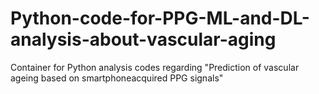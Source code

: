 # Python-code-for-PPG-ML-and-DL-analysis-about-vascular-aging
Container for Python analysis codes regarding "Prediction of vascular ageing based on smartphoneacquired PPG signals"
